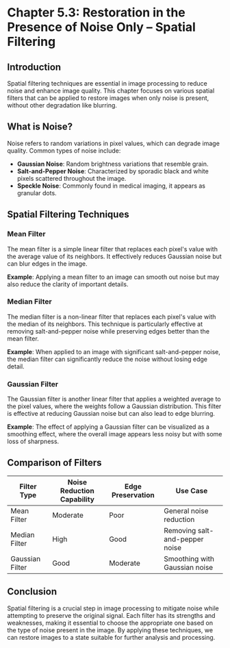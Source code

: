 # Chapter 5.3: Restoration in the Presence of Noise Only – Spatial Filtering

## Introduction

Spatial filtering techniques are essential in image processing to reduce noise and enhance image quality. This chapter focuses on various spatial filters that can be applied to restore images when only noise is present, without other degradation like blurring.

## What is Noise?

Noise refers to random variations in pixel values, which can degrade image quality. Common types of noise include:

- **Gaussian Noise**: Random brightness variations that resemble grain.
- **Salt-and-Pepper Noise**: Characterized by sporadic black and white pixels scattered throughout the image.
- **Speckle Noise**: Commonly found in medical imaging, it appears as granular dots.

## Spatial Filtering Techniques

### Mean Filter

The mean filter is a simple linear filter that replaces each pixel's value with the average value of its neighbors. It effectively reduces Gaussian noise but can blur edges in the image.

**Example**: Applying a mean filter to an image can smooth out noise but may also reduce the clarity of important details.

### Median Filter

The median filter is a non-linear filter that replaces each pixel's value with the median of its neighbors. This technique is particularly effective at removing salt-and-pepper noise while preserving edges better than the mean filter.

**Example**: When applied to an image with significant salt-and-pepper noise, the median filter can significantly reduce the noise without losing edge detail.

### Gaussian Filter

The Gaussian filter is another linear filter that applies a weighted average to the pixel values, where the weights follow a Gaussian distribution. This filter is effective at reducing Gaussian noise but can also lead to edge blurring.

**Example**: The effect of applying a Gaussian filter can be visualized as a smoothing effect, where the overall image appears less noisy but with some loss of sharpness.

## Comparison of Filters

| Filter Type      | Noise Reduction Capability | Edge Preservation | Use Case                         |
|------------------|--------------------------|-------------------|----------------------------------|
| Mean Filter      | Moderate                 | Poor              | General noise reduction          |
| Median Filter    | High                     | Good              | Removing salt-and-pepper noise   |
| Gaussian Filter  | Good                     | Moderate          | Smoothing with Gaussian noise    |

## Conclusion

Spatial filtering is a crucial step in image processing to mitigate noise while attempting to preserve the original signal. Each filter has its strengths and weaknesses, making it essential to choose the appropriate one based on the type of noise present in the image. By applying these techniques, we can restore images to a state suitable for further analysis and processing.
